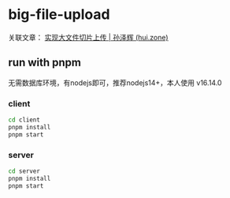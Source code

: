 # big-file-upload

关联文章：
[实现大文件切片上传 | 孙泽辉 (hui.zone)](https://www.hui.zone/post/faf1498f.html)

## run with pnpm
无需数据库环境，有nodejs即可，推荐nodejs14+，本人使用 v16.14.0
### client
```bash
cd client
pnpm install
pnpm start
```

### server
```bash
cd server
pnpm install
pnpm start
```

